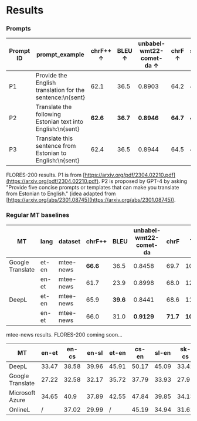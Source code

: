 # Results

### Prompts


| Prompt ID | prompt_example                                               | chrF++ ↑  | BLEU ↑    | unbabel-wmt22-comet-da ↑ | chrF ↑    | spbleu_flores200 ↑ | TER ↓     | prompt_tokens ↓ | completion_tokens ↓ | cost (USD) ↓ |
|-----------| ------------------------------------------------------------ |----------|----------|-------------------------|----------|-------------------|----------|----------------|--------------------|-------------|
| P1        | Provide the English translation for the sentence:\\n{sent}   | 62.1     | 36.5     | 0.8903                  | 64.2     | 41                | 52       | **66065**      | 27634              | **0.154**   |
| P2        | Translate the following Estonian text into English:\\n{sent} | **62.6** | **36.7** | **0.8946**              | **64.7** | **41.3**          | **51.5** | 67077          | 27514              | 0.156       |
| P3        | Translate this sentence from Estonian to English:\\n{sent}   | 62.4     | 36.5     | 0.8944                  | 64.5     | 41                | 51.6     | 67077          | **27451**          | 0.156       |

FLORES-200 results. P1 is from [https://arxiv.org/pdf/2304.02210.pdf](https://arxiv.org/pdf/2304.02210.pdf). P2 is proposed by GPT-4 by asking "Provide five concise prompts or templates that can make you translate from Estonian to English." (idea adapted from [https://arxiv.org/abs/2301.08745](https://arxiv.org/abs/2301.08745)).


### Regular MT baselines

| MT | lang | dataset                                          | chrF++   | BLEU       | unbabel-wmt22-comet-da  | chrF     | TER      |
|----| -----| -------------------------------------------------|----------|------------|-------------------------|----------|----------|
| Google Translate        | et-en   | mtee-news | **66.6**     | 36.5     | 0.8458                               | 69.7     | 109.3    |
|                         | en-et   | mtee-news | 61.7         | 23.9     | 0.8998                               | 68.0     | 121.37   |
| DeepL                   | et-en   | mtee-news | 65.9         | **39.6** | 0.8441                               | 68.6     | 114.74   |
|                         | en-et   | mtee-news | 66.0         | 31.0     | **0.9129**                           | **71.7** | **108.5**|

mtee-news results. FLORES-200 coming soon...

| MT | en-et | en-cs | en-sl | et-en | cs-en | sl-en | sk-cs | sl-hr | hr-sl |
| ---------------- | ----- | ----- | ----- | ----- | ----- | ----- | ----- | ----- | ----- |
| DeepL | 33.47 | 38.58 | 39.96 | 45.91 | 50.17 | 45.09 | 33.41 | / | / |
| Google Translate| 27.22 | 32.58 | 32.17 | 35.72 | 37.79 | 33.93 | 27.9 | 25.65 | 26.72 |
| Microsoft Azure | 34.65 | 40.9 | 37.89 | 42.55 | 47.84 | 39.85 | 34.13 | 29.42 | 31.69 |
| OnlineL | / | 37.02 | 29.99 | / | 45.19 | 34.94 | 31.61 | 25.09 | 27.72 |